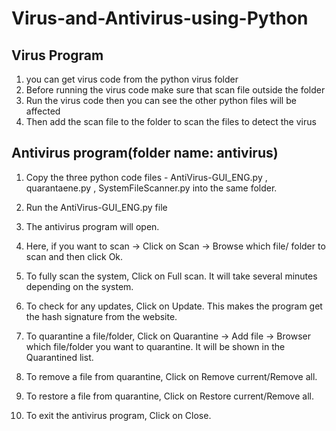 # Virus-and-Antivirus-using-Python

## Virus Program

1) you can get virus code from the python virus folder
2) Before running the virus code make sure that scan file outside the folder
3) Run the virus code then you can see the other python files will be affected
4) Then add the scan file to the folder to scan the files to detect the virus 

## Antivirus program(folder name: antivirus)

1) Copy the three python code files - AntiVirus-GUI_ENG.py , quarantaene.py , SystemFileScanner.py into the same folder.

2) Run the AntiVirus-GUI_ENG.py file

3) The antivirus program will open.

4) Here, if you want to scan -> Click on Scan -> Browse which file/ folder to scan and then click Ok.

5) To fully scan the system, Click on Full scan. It will take several minutes depending on the system.

6) To check for any updates, Click on Update. This makes the program get the hash signature from the website.

7) To quarantine a file/folder, Click on Quarantine -> Add file -> Browser which file/folder you want to quarantine. It will be shown in the Quarantined list.

8) To remove a file from quarantine, Click on Remove current/Remove all.

9) To restore a file from quarantine, Click on Restore current/Remove all.

10) To exit the antivirus program, Click on Close.
